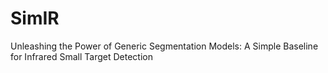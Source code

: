 # SimIR
Unleashing the Power of Generic Segmentation Models: A Simple Baseline for Infrared Small Target Detection
